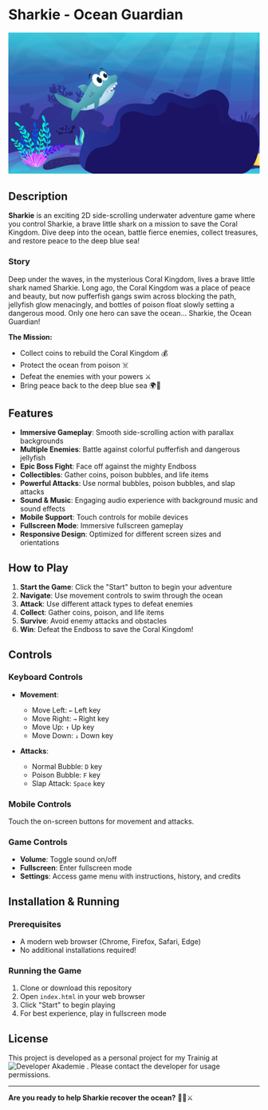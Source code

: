 # Sharkie - Ocean Guardian

![Sharkie Game Icon](./images/icon.png)

## Description

**Sharkie** is an exciting 2D side-scrolling underwater adventure game where you control Sharkie, a brave little shark on a mission to save the Coral Kingdom. Dive deep into the ocean, battle fierce enemies, collect treasures, and restore peace to the deep blue sea!

### Story
Deep under the waves, in the mysterious Coral Kingdom, lives a brave little shark named Sharkie. Long ago, the Coral Kingdom was a place of peace and beauty, but now pufferfish gangs swim across blocking the path, jellyfish glow menacingly, and bottles of poison float slowly setting a dangerous mood. Only one hero can save the ocean... Sharkie, the Ocean Guardian!

**The Mission:**
- Collect coins to rebuild the Coral Kingdom 💰
- Protect the ocean from poison ☠️
- Defeat the enemies with your powers ⚔️
- Bring peace back to the deep blue sea 🌍💙

## Features

- **Immersive Gameplay**: Smooth side-scrolling action with parallax backgrounds
- **Multiple Enemies**: Battle against colorful pufferfish and dangerous jellyfish
- **Epic Boss Fight**: Face off against the mighty Endboss
- **Collectibles**: Gather coins, poison bubbles, and life items
- **Powerful Attacks**: Use normal bubbles, poison bubbles, and slap attacks
- **Sound & Music**: Engaging audio experience with background music and sound effects
- **Mobile Support**: Touch controls for mobile devices
- **Fullscreen Mode**: Immersive fullscreen gameplay
- **Responsive Design**: Optimized for different screen sizes and orientations

## How to Play

1. **Start the Game**: Click the "Start" button to begin your adventure
2. **Navigate**: Use movement controls to swim through the ocean
3. **Attack**: Use different attack types to defeat enemies
4. **Collect**: Gather coins, poison, and life items
5. **Survive**: Avoid enemy attacks and obstacles
6. **Win**: Defeat the Endboss to save the Coral Kingdom!

## Controls

### Keyboard Controls
- **Movement**:
  - Move Left: `←` Left key
  - Move Right: `→` Right key
  - Move Up: `↑` Up key
  - Move Down: `↓` Down key

- **Attacks**:
  - Normal Bubble: `D` key
  - Poison Bubble: `F` key
  - Slap Attack: `Space` key

### Mobile Controls
Touch the on-screen buttons for movement and attacks.

### Game Controls
- **Volume**: Toggle sound on/off
- **Fullscreen**: Enter fullscreen mode
- **Settings**: Access game menu with instructions, history, and credits

## Installation & Running

### Prerequisites
- A modern web browser (Chrome, Firefox, Safari, Edge)
- No additional installations required!

### Running the Game
1. Clone or download this repository
2. Open `index.html` in your web browser
3. Click "Start" to begin playing
4. For best experience, play in fullscreen mode


## License

This project is developed as a personal project for my Trainig at ![Developer Akademie](https://developerakademie.com/) . Please contact the developer for usage permissions.

---

**Are you ready to help Sharkie recover the ocean?** 🦈🌊⚔️
